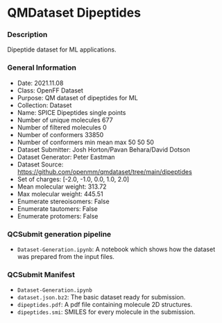 # QMDataset Dipeptides

### Description

Dipeptide dataset for ML applications.

### General Information

- Date: 2021.11.08
- Class: OpenFF Dataset
- Purpose: QM dataset of dipeptides for ML
- Collection: Dataset
- Name: SPICE Dipeptides single points
- Number of unique molecules        677
- Number of filtered molecules      0
- Number of conformers              33850
- Number of conformers min mean max 50  50  50
- Dataset Submitter: Josh Horton/Pavan Behara/David Dotson
- Dataset Generator: Peter Eastman
- Dataset Source: https://github.com/openmm/qmdataset/tree/main/dipeptides
- Set of charges: [-2.0, -1.0, 0.0, 1.0, 2.0]
- Mean molecular weight: 313.72
- Max molecular weight: 445.51
- Enumerate stereoisomers: False
- Enumerate tautomers: False
- Enumerate protomers: False

### QCSubmit generation pipeline

- `Dataset-Generation.ipynb`: A notebook which shows how the dataset was prepared from the input files. 

### QCSubmit Manifest

- `Dataset-Generation.ipynb`
- `dataset.json.bz2`: The basic dataset ready for submission.
- `dipeptides.pdf`: A pdf file containing molecule 2D structures.
- `dipeptides.smi`: SMILES for every molecule in the submission.
 

